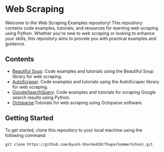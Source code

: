 # Web Scraping

Welcome to the Web Scraping Examples repository! This repository contains code examples, tutorials, and resources for learning web scraping using Python. Whether you're new to web scraping or looking to enhance your skills, this repository aims to provide you with practical examples and guidance.

## Contents

- [Beautiful Soup](beautiful_soup/): Code examples and tutorials using the Beautiful Soup library for web scraping.
- [AutoScraper](Autoscraper/): Code examples and tutorials using the AutoScraper library for web scraping.
- [GoogleSearchQuery](google_search_query/): Code examples and tutorials for scraping Google search results using Python.
- [Octoparse](octoparse/):Tutorials for web scraping using Octoparse software.

## Getting Started

To get started, clone this repository to your local machine using the following command:

```shell
git clone https://github.com/Ayush-Sharma410/ThaparSummerSchool.git

